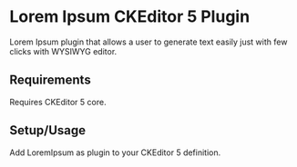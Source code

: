 # Lorem Ipsum CKEditor 5 Plugin

Lorem Ipsum plugin that allows a user to generate text easily just with few clicks with WYSIWYG editor.

## Requirements

Requires CKEditor 5 core.

## Setup/Usage

Add LoremIpsum as plugin to your CKEditor 5 definition.
